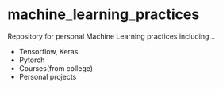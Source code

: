 # machine_learning_practices


Repository for personal Machine Learning practices including...
* Tensorflow, Keras
* Pytorch
* Courses(from college)
* Personal projects
